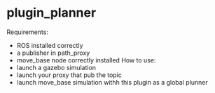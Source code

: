 # plugin_planner
Requirements: 
- ROS installed correctly
- a publisher in path_proxy 
- move_base node correctly installed
How to use:
- launch a gazebo simulation
- launch your proxy that pub the topic 
- launch move_base simulation withh this plugin as a global plunner 
